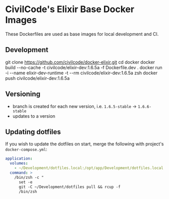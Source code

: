 # CivilCode's Elixir Base Docker Images

These Dockerfiles are used as base images for local development and CI.

## Development

  git clone https://github.com/civilcode/docker-elixir.git
  cd docker
  docker build --no-cache -t civilcode/elixir-dev:1.6.5a -f Dockerfile.dev .
  docker run -i --name elixir-dev-runtime -t --rm civilcode/elixir-dev:1.6.5a zsh
  docker push civilcode/elixir-dev:1.6.5a

## Versioning

*  branch is created for each new version, i.e. `1.6.5-stable` -> `1.6.6-stable`
*  updates to a version

## Updating dotfiles

If you wish to update the dotfiles on start, merge the following with project's `docker-compose.yml`:

```yaml
application:
  volumes:
    - ~/Development/dotfiles.local:/opt/app/Development/dotfiles.local
  command: >
    /bin/zsh -c "
      set -e
      git -C ~/Development/dotfiles pull && rcup -f
      /bin/zsh
```
